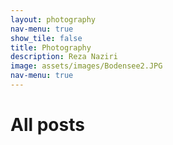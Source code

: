 ```yaml
---
layout: photography
nav-menu: true
show_tile: false
title: Photography
description: Reza Naziri
image: assets/images/Bodensee2.JPG
nav-menu: true
---
```


<h1>All posts</h1>
